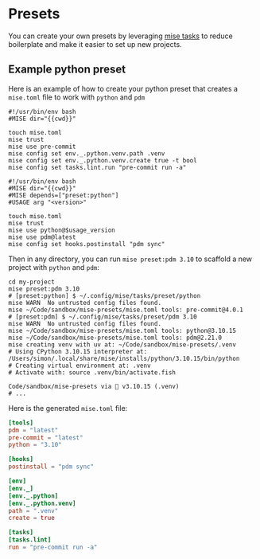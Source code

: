 # Presets

You can create your own presets by leveraging [mise tasks](/tasks) to reduce boilerplate and make it easier to set up new projects.

## Example python preset

Here is an example of how to create your python preset that creates a `mise.toml` file to work with `python` and `pdm`

```shell [~/.config/mise/tasks/preset/python]
#!/usr/bin/env bash
#MISE dir="{{cwd}}"

touch mise.toml
mise trust
mise use pre-commit
mise config set env._.python.venv.path .venv
mise config set env._.python.venv.create true -t bool
mise config set tasks.lint.run "pre-commit run -a"
```

```shell [~/.config/mise/tasks/preset/pdm]
#!/usr/bin/env bash
#MISE dir="{{cwd}}"
#MISE depends=["preset:python"]
#USAGE arg "<version>"

touch mise.toml
mise trust
mise use python@$usage_version
mise use pdm@latest
mise config set hooks.postinstall "pdm sync"
```

Then in any directory, you can run `mise preset:pdm 3.10` to scaffold a new project with `python` and `pdm`:


```shell
cd my-project
mise preset:pdm 3.10
# [preset:python] $ ~/.config/mise/tasks/preset/python
mise WARN  No untrusted config files found.
mise ~/Code/sandbox/mise-presets/mise.toml tools: pre-commit@4.0.1
# [preset:pdm] $ ~/.config/mise/tasks/preset/pdm 3.10
mise WARN  No untrusted config files found.
mise ~/Code/sandbox/mise-presets/mise.toml tools: python@3.10.15
mise ~/Code/sandbox/mise-presets/mise.toml tools: pdm@2.21.0
mise creating venv with uv at: ~/Code/sandbox/mise-presets/.venv
# Using CPython 3.10.15 interpreter at: /Users/simon/.local/share/mise/installs/python/3.10.15/bin/python
# Creating virtual environment at: .venv
# Activate with: source .venv/bin/activate.fish

Code/sandbox/mise-presets via 🐍 v3.10.15 (.venv)
# ...
```

Here is the generated `mise.toml` file:

```toml [mise.toml]
[tools]
pdm = "latest"
pre-commit = "latest"
python = "3.10"

[hooks]
postinstall = "pdm sync"

[env]
[env._]
[env._.python]
[env._.python.venv]
path = ".venv"
create = true

[tasks]
[tasks.lint]
run = "pre-commit run -a"
```
